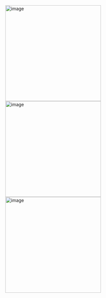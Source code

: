<img width="300" alt="image" src="https://user-images.githubusercontent.com/53541286/93389095-ab5c5200-f839-11ea-91ff-1695df305246.png">
<img width="300" alt="image" src="https://user-images.githubusercontent.com/53541286/93389102-ac8d7f00-f839-11ea-9367-56093ec08afa.png">
<img width="300" alt="image" src="https://user-images.githubusercontent.com/53541286/93389109-ae574280-f839-11ea-9405-b76f949d8b3c.png">
